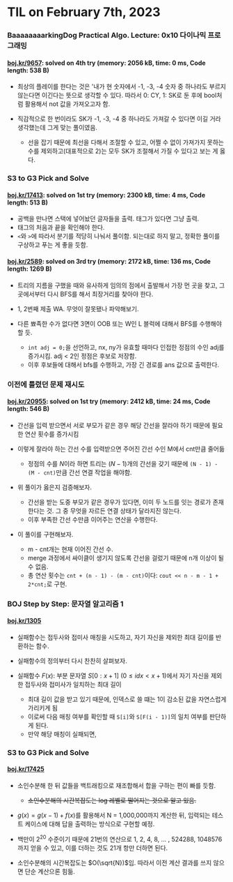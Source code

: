 # **TIL on February 7th, 2023**
### BaaaaaaaarkingDog Practical Algo. Lecture: 0x10 다이나믹 프로그래밍
#### [boj.kr/9657](../../../Problem%20Solving/boj/Dynamic%20programming/9657-01-31-2023.cpp): solved on 4th try (memory: 2056 kB, time: 0 ms, Code length: 538 B)
* 최상의 플레이를 한다는 것은 '내가 현 숫자에서 -1, -3, -4 숫자 중 하나라도 부르지 않는다면 이긴다는 뜻으로 생각할 수 있다. 따라서 0: CY, 1: SK로 둔 후에 bool처럼 활용해서 not 값을 가져오고자 함.

* 직감적으로 한 번이라도 SK가 -1, -3, -4 중 하나라도 가져갈 수 있다면 이길 거라 생각했는데 그게 맞는 풀이였음.
  - 선을 잡기 때문에 최선을 다해서 조절할 수 있고, 어쩔 수 없이 가져가지 못하는 수를 제외하고(대표적으로 2)는 모두 SK가 조절해서 가질 수 있다고 보는 게 옳다.


### S3 to G3 Pick and Solve
#### [boj.kr/17413](../../../Problem%20Solving/boj/random%20defense/17413-02-07-2023.cpp): solved on 1st try (memory: 2300 kB, time: 4 ms, Code length: 513 B)
* 공백을 만나면 스택에 넣어놨던 글자들을 출력. 태그가 있다면 그냥 출력.
* 태그의 처음과 끝을 확인해야 한다.
* `<`와 `>`에 따라서 분기를 적당히 나눠서 풀이함. 되는대로 하지 말고, 정확한 풀이를 구상하고 푸는 게 좋을 듯함.

#### [boj.kr/2589](../../../Problem%20Solving/boj/random%20defense/2589-02-07-2023.cpp): solved on 3rd try (memory: 2172 kB, time: 136 ms, Code length: 1269 B)
* 트리의 지름을 구했을 때와 유사하게 임의의 점에서 출발해서 가장 먼 곳을 찾고, 그곳에서부터 다시 BFS를 해서 최장거리를 찾아야 한다.
* 1, 2번째 제출 WA. 무엇이 잘못됐나 파악해보기.

* 다른 뾰족한 수가 없다면 3면이 OOB 또는 W인 L 블럭에 대해서 BFS를 수행해야할 듯.
  - `int adj = 0;`을 선언하고, nx, ny가 유효할 때마다 인접한 정점의 수인 adj를 증가시킴. adj < 2인 정점은 후보로 저장함.
  - 이후 후보들에 대해서 bfs를 수행하고, 가장 긴 경로를 ans 값으로 출력한다.


### 이전에 틀렸던 문제 재시도
#### [boj.kr/20955](../../../Problem%20Solving/boj/Tree/20955-re-02-07-2023.cpp): solved on 1st try (memory: 2412 kB, time: 24 ms, Code length: 546 B)
* 간선을 입력 받으면서 서로 부모가 같은 경우 해당 간선을 잘라야 하기 때문에 필요한 연산 횟수를 증가시킴
* 이렇게 잘라야 하는 간선 수를 입력받으면 주어진 간선 수인 M에서 cnt만큼 줄어듦
  - 정점의 수를 $N$이라 하면 트리는 $(N-1)$개의 간선을 갖기 때문에 `(N - 1) - (M - cnt)`만큼 간선 연결 작업을 해야함.

* 위 풀이가 옳은지 검증해보자.
  - 간선을 받는 도중 부모가 같은 경우가 있다면, 이미 두 노드를 잇는 경로가 존재한다는 것. 그 중 무엇을 자르든 연결 상태가 달라지진 않는다.
  - 이후 부족한 간선 수만큼 이어주는 연산을 수행한다.

* 이 풀이를 구현해보자.
  - m - cnt개는 현재 이어진 간선 수.
  - merge 과정에서 싸이클이 생기지 않도록 간선을 걸렀기 때문에 n개 이상이 될 수 없음.
  - 총 연산 횟수는 `cnt + (n - 1) - (m - cnt)`이다: `cout << n - m - 1 + 2*cnt;`로 구현.


### BOJ Step by Step: 문자열 알고리즘 1
#### [boj.kr/1305](../../../Problem%20Solving/boj/KMP/1305-02-06-2023.cpp)
* 실패함수는 접두사와 접미사 매칭을 시도하고, 자기 자신을 제외한 최대 길이를 반환하는 함수.

* 실패함수의 정의부터 다시 찬찬히 살펴보자.

* 실패함수 $F(x)$: 부분 문자열 $S[0:x+1]$ $(0 ≤ idx < x + 1)$에서 자기 자신을 제외한 접두사와 접미사가 일치하는 최대 길이
  - 최대 길이 값을 받고 있기 때문에, 인덱스로 쓸 떄는 1이 감소된 값을 자연스럽게 가리키게 됨
  - 이로써 다음 매칭 여부를 확인할 때 `S[i]`와 `S[F(i - 1)]`의 일치 여부를 판단하게 된다.
  - 만약 해당 매칭이 실패되면, 


### S3 to G3 Pick and Solve
#### [boj.kr/17425](../../../Problem%20Solving/boj/random%20defense/17425-02-07-2023.cpp)
* 소인수분해 한 뒤 값들을 백트래킹으로 재조합해서 합을 구하는 편이 빠를 듯함.
  - ~~소인수분해의 시간복잡도는 log 레벨로 떨어지는 것으로 알고 있음.~~
* $g(x) = g(x - 1) + f(x)$를 활용해서 N = 1,000,000까지 계산한 뒤, 입력되는 테스트 케이스에 대해 답을 출력하는 방식으로 구현할 예정.
* 백만이 $2^{20}$ 수준이기 때문에 21번의 연산으로 1, 2, 4, 8, ... , 524288, 1048576까지 얻을 수 있고, 이를 더하는 것도 21개 항만 더하면 된다.

* 소인수분해의 시간복잡도는 $O(\sqrt{N})$임. 따라서 이전 계산 결과를 쓰지 않으면 단순 계산으론 힘듦.